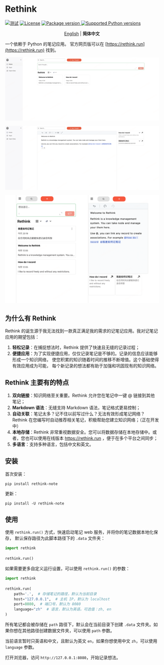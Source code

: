# Rethink

[![测试](https://github.com/MorvanZhou/rethink/actions/workflows/python-app.yml/badge.svg)](https://github.com/MorvanZhou/rethink/actions/workflows/python-app.yml)
[![License](https://img.shields.io/github/license/MorvanZhou/rethink)](https://github.com/MorvanZhou/rethink/blob/master/LICENSE)
<a href="https://pypi.org/project/rethink-note" target="_blank">
<img src="https://img.shields.io/pypi/v/rethink-note?color=%2334D058&label=pypi%20package" alt="Package version">
</a>
<a href="https://pypi.org/project/rethink-note" target="_blank">
<img src="https://img.shields.io/pypi/pyversions/rethink-note.svg?color=%2334D058" alt="Supported Python versions">
</a>

<p align="center">
  <a href="README.md" target="_blank">English</a> | <strong>简体中文</strong>
</p>


一个依赖于 Python 的笔记应用。
官方网页版可以在 [https://rethink.run](https://rethink.run) 找到。

![image](https://github.com/MorvanZhou/rethink/blob/main/img/notes-page.png?raw=true)

![editor](https://github.com/MorvanZhou/rethink/blob/main/img/editor.png?raw=true)

![phone](https://github.com/MorvanZhou/rethink/blob/main/img/phone.png?raw=true)

## 为什么有 Rethink

Rethink 的诞生源于我无法找到一款真正满足我的需求的记笔记应用。我对记笔记应用的期望包括：

1. **轻松记录**：在捕捉想法时，Rethink 提供了快速且无缝的记录过程；
2. **便捷应用**：为了实现便捷应用，仅仅记录笔记是不够的。记录的信息应该能够形成一个知识网络，
   使您积累的知识随着时间的推移不断增值。这个基础使得有效应用成为可能，
   每个新记录的想法都有助于加强和巩固现有的知识网络。

## Rethink 主要有的特点

1. **双向链接**：知识网络至关重要。Rethink 允许您在笔记中一键 @ 链接到其他笔记；
2. **Markdown 语法**：无缝支持 Markdown 语法，笔记格式更易控制；
3. **自动关联**：笔记太多？记不住以前写过什么？无法有效形成笔记网络？Rethink 在您编写时自动推荐相关笔记，积极帮助您建立知识网络；（正在开发中）
4. **本地存储**：Rethink 非常重视数据安全。您可以将数据存储在本地存储中。或者，您也可以使用在线版本 https://rethink.run
   ，便于在多个平台之间同步；
5. **多语言**：支持多种语言，包括中文和英文。

## 安装

首次安装：

```shell
pip install rethink-note
```

更新：

```shell
pip install -U rethink-note
```

## 使用

使用 `rethink.run()` 方式，快速启动笔记 web 服务，并将你的笔记数据本地化保存，
默认保存路径为此脚本路径下的 `.data` 文件夹：

```python
import rethink

rethink.run()
```

如果需要更多自定义运行设置，可以使用 `rethink.run()` 的参数：

```python
import rethink

rethink.run(
    path='.',  # 存储笔记的路径，默认为当前目录
    host="127.0.0.1",  # 主机 IP，默认为 localhost
    port=8080,  # 端口号，默认为 8080
    language="zh"  # 语言，默认为英语。可选值：zh, en
)
```

所有笔记都会被存储在 `path` 路径下，默认会在当前目录下创建 `.data`
文件夹。如果你想在其他路径创建数据文件夹，可以使用 `path` 参数。

当前语言暂时只英语和中文，且默认为英文 `en`，如果你想使用中文 `zh`，可以使用 `language` 参数。

打开浏览器，访问 `http://127.0.0.1:8080`，开始记录想法。
